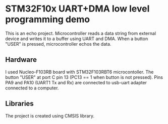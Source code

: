 # STM32F10x UART+DMA low level programming demo

This is an echo project. Microcontroller reads a data string from external device and writes it to a buffer using UART and DMA. When a button "USER" is pressed, microcontroller echos the data.

## Hardware

I used Nucleo-F103RB board with STM32F103RBT6 microcontoller.
The button "USER" at port C pin 13 (PC13 == 1 when button is not pressed). 
Pins PA9 and PA10 (UART1 Tx and Rx) are connected to usb-uart adapter connected to a computer.

## Libraries

The project is created using CMSIS library.


